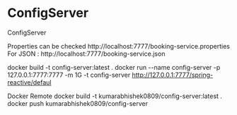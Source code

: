 # ConfigServer
ConfigServer

Properties can be checked http://localhost:7777/booking-service.properties
For JSON : http://localhost:7777/booking-service.json

docker build -t config-server:latest .
docker run --name config-server -p 127.0.0.1:7777:7777 -m 1G -t config-server 
http://127.0.0.1:7777/spring-reactive/defaul


Docker Remote
docker build -t kumarabhishek0809/config-server:latest .
docker push kumarabhishek0809/config-server 